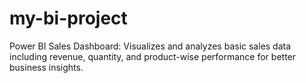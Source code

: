 # my-bi-project
 Power BI Sales Dashboard: Visualizes and analyzes basic sales data including revenue, quantity, and product-wise performance for better business insights.

